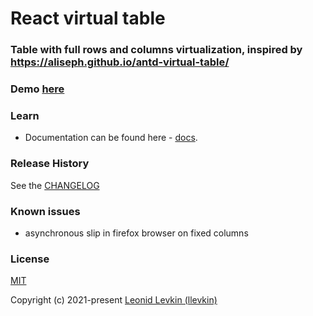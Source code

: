 # React virtual table

### Table with full rows and columns virtualization, inspired by https://aliseph.github.io/antd-virtual-table/

### Demo [here](https://biorate.github.io/core/demo/@biorate/react-virtual-table/index.html)

### Learn
* Documentation can be found here - [docs](https://biorate.github.io/core/modules/react_virtual_table.html).

### Release History
See the [CHANGELOG](https://github.com/biorate/core/blob/master/packages/%40biorate/react-virtual-table/CHANGELOG.md)

### Known issues
* asynchronous slip in firefox browser on fixed columns

### License
[MIT](https://github.com/biorate/core/blob/master/packages/%40biorate/react-virtual-table/LICENSE)

Copyright (c) 2021-present [Leonid Levkin (llevkin)](mailto:llevkin@yandex.ru)
